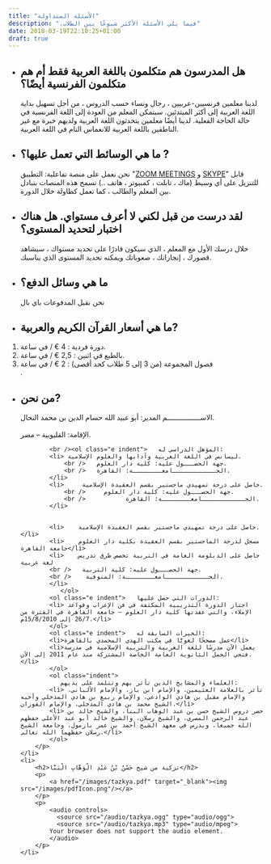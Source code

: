 ```yaml
---
title: "الأسئلة المتداولة"
description: ".فيما يلي الأسئلة الأكثر شيوعًا بين الطلاب"
date: 2018-03-19T22:10:25+01:00
draft: true
---
```


<ul id="faq-questions">
    <li>
        <h2>هل المدرسون هم متكلمون باللغة العربية فقط أم هم متكلمون الفرنسية أيضًا؟</h2>
        <p>لدينا معلمين فرنسيين-عربيين ، رجال ونساء حسب الدروس ، من أجل تسهيل بداية اللغة العربية إلى أكثر المبتدئين. سيتمكن المعلم من العودة إلى اللغة الفرنسية في حالة الحاجة الفعلية. لدينا أيضًا معلمين يتحدثون اللغة العربية ولديهم خبرة مع غير الناطقين باللغة العربية للانغماس التام في اللغة العربية.</p>
    </li>
    <li>
        <h2>ما هي الوسائط التي تعمل عليها؟ ?</h2>
    </li>
        <p>نحن نعمل على منصة تفاعلية: التطبيق "<a href='https://zoom.us/download'>ZOOM MEETINGS</a> و <a href='https://www.skype.com/fr/get-skype/'>SKYPE</a>" قابل للتنزيل على أي وسيط (ماك ، تابلت ، كمبيوتر ، هاتف ..) تسمح هذه المنصات بتبادل بين المعلم والطالب ، كما تعمل كطاولة خلال الدورة.</p>
    <li>
        <h2>لقد درست من قبل لكني لا أعرف مستواي. هل هناك اختبار لتحديد المستوى؟</h2>
        <p>خلال درسك الأول مع المعلم ، الذي سيكون قادرًا على تحديد مستواك ، سيشاهد قصورك ، إنجازاتك ، صعوباتك ويمكنه تحديد المستوى الذي يناسبك.</p>
    </li>
    <li>
        <h2>ما هي وسائل الدفع؟</h2>
        <p>نحن نقبل المدفوعات باي بال</p>
    </li>
    <li>
        <h2>ما هي أسعار القرآن الكريم والعربية?</h2>
        <p><ol><li>دورة فردية : 4 € / في ساعة.</li><li>بالطبع في اثنين : 2,5 € /  في ساعة.</li><li>فصول المجموعة (من 3 إلى 5 طلاب كحد أقصى) : 2 € /  في ساعة</li></ol>.</p>
    </li>
    <li>
        <h2>من نحن?</h2>
        <p>الاســــــــــــــــم المدير: أبو عبيد الله حسام الدين بن محمد النحال.
            <br />
            <br />           الإقامة: القليوبية – مصر. 
            
            <br /><ol class="e indent">   المؤهل الدراسي له:
            <li> ليسانس في اللغة العربية وآدابها والعلوم الإسلامية.   
                <br />   جهة الحصـــول عليه: كلية دار العلوم. 
                <br />   الجــــــــــــامعــــــــة: القاهرة.
            </li>
            <li>  	 حاصل على درجة تمهيدي ماجستير بقسم العقيدة الإسلامية.
                <br />     جهة الحصـــول عليه: كلية دار العلوم. 
                <br />           الجــــــــــــامعــــــــة: القاهرة.
            </li>      
               
               
            <li>    حاصل على درجة تمهيدي ماجستير بقسم العقيدة الإسلامية.</li>
            <li>    مسجل لدرجة الماجستير بقسم العقيدة بكلية دار العلوم جامعة القاهرة</li>
            <li>    حاصل على الدبلومة العامة في التربية تخصص طرق تدريس لغة عربية
            <br />   جهة الحصـــول عليه: كلية التربية. 
            <br />    الجــــــــــــامعــــــــة: المنوفية.
            </li>
               </ol>
            <ol class="e indent">   الدورات التي حصل عليها:
            <li> اجتاز الدورة التدريبية المكثفة في فن الإعراب وقواعد الإملاء، والتي عقدتها كلية دار العلوم – جامعة القاهرة في الفترة من 26/7 إلى 15/8/2010م.</li> 
            </ol>
            <ol class="e indent">   الخبرات السابقة له: 
            <li>عمل مصححًا لغويًّا في مكتب الهدي المحمدي بالقاهرة</li>
            <li>يعمل الآن مدرسًا للغة العربية والتربية الإسلامية في مدرسة فتحي الجمل الثانوية العامة الخاصة المشتركة منذ عام 2011 إلى الآن.</li>
            </ol>
            <ol class="indent">
               العلماء والمشايخ الذين تأثر بهم وتتلمذ على يديهم: 
            <li> تأثر بالعلامة العثيمين، والإمام ابن باز، والإمام الألباني، والإمام مقبل بن هادي الوادعي، والإمام ربيع بن هادي المدخلي وأخيه الشيخ محمد بن هادي المدخلي، والإمام الفوزان.</li>
            <li> حضر دروس الشيخ حسن بن عبد الوهاب البنا، والشيخ خالد بن عبد الرحمن المصري، والشيخ رسلان، والشيخ خالد أبو عبد الأعلى حفظهم الله جميعا، ويدرس في معهد الشيخ أحمد بن عمر بازمول، وجامعة الشيخ رسلان حفظهما الله تعالى.</li>
            </ol>
        </p>
    </li>
    <li>
        <h2>تزكية من شيخ حَسْنُ بْنُ عَبْدِ الْوَهَّابِ الْبَنَّا</h2>
        <p>
            <a href="/images/tazkya.pdf" target="_blank"><img src="/images/pdfIcon.png"/></a>
        </p>
        <p>
            <audio controls>
              <source src="/audio/tazkya.ogg" type="audio/ogg">
              <source src="/audio/tazkya.mp3" type="audio/mpeg">
            Your browser does not support the audio element.
            </audio>
        </p>
    </li>
</ul>


<style>
#faq-questions ul{
}
.indent li{
    margin-left : 40px;
}
#faq-questions ol{
    padding-left:0;
}
#fh5co-content {
    direction: rtl;
}
</style>
